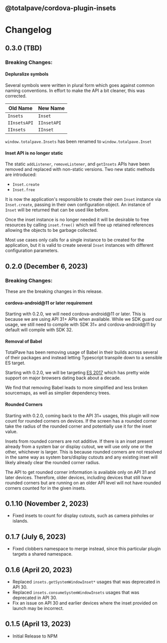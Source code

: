 
@totalpave/cordova-plugin-insets
--------------------------------

# Changelog

## 0.3.0 (TBD)

### Breaking Changes:

#### Depluralize symbols

Several symbols were written in plural form which goes against common naming
conventions. In effort to make the API a bit cleaner, this was corrected.

|Old Name|New Name|
|---|---|
|`Insets`|`Inset`|
|`IInsetsAPI`|`IInsetAPI`|
|`IInsets`|`IInset`|

`window.totalpave.Insets` has been renamed to `window.totalpave.Inset`

#### Inset API is no longer static

The static `addListener`, `removeListener`, and `getInsets` APIs have been
removed and replaced with non-static versions. Two new static methods are introduced:

- `Inset.create`
- `Inset.free`

It is now the application's
responsible to create their own `Inset` instance via `Inset.create`, passing
in their own configuration object. An instance of `Inset` will be returned that
can be used like before.

Once the inset instance is no longer needed it will be desirable to free resources
by calling `inset.free()` which will free up retained references allowing the
objects to be garbage collected.

Most use cases only calls for a single instance to be created for the application,
but it is valid to create several `Inset` instances with different configuration
parameters.

## 0.2.0 (December 6, 2023)

### Breaking Changes:

These are the breaking changes in this release.

#### cordova-android@11 or later requirement

Starting with 0.2.0, we will need cordova-android@11 or later.
This is because we are using API 31+ APIs when available.
While we SDK guard our usage, we still need to compile with SDK 31+ and cordova-android@11 by default will compile with SDK 32.

#### Removal of Babel

TotalPave has been removing usage of Babel in their builds across several of their packages and instead letting Typescript transpile down to a sensible ES target.

Starting with 0.2.0, we will be targeting [ES 2017](https://caniuse.com/?search=es2017) which has pretty wide support on major browsers dating back about a decade.

We find that removing Babel leads to more simplified and less broken sourcemaps, as well as simplier dependency trees.

#### Rounded Corners

Starting with 0.2.0, coming back to the API 31+ usages, this plugin will now count for rounded corners on devices. If the screen has a rounded corner take the radius of the rounded corner and potentially use it for the inset value.

Insets from rounded corners are not additive. If there is an inset present already from a system bar or display cutout, we will use only one or the other, whichever is larger. This is because rounded corners are not resolved in the same way as system bars/display cutouts and any existing inset will likely already clear the rounded corner radius.

The API to get rounded corner information is available only on API 31 and later devices. Therefore, older devices, including devices that still have rounded corners but are running on an older API level will not have rounded corners counted for in the given insets.

## 0.1.10 (November 2, 2023)
- Fixed insets to count for display cutouts, such as camera pinholes or islands.

## 0.1.7 (July 6, 2023)
- Fixed clobbers namespace to merge instead, since this particular plugin targets a shared namespace.

## 0.1.6 (April 20, 2023)
-   Replaced `insets.getSystemWindowInset*` usages that was deprecated in API 30.
-   Replaced `insets.consumeSystemWindowInsets` usages that was deprecated in API 30.
-   Fix an issue on API 30 and earlier devices where the inset provided on launch may be incorrect.

## 0.1.5 (April 13, 2023)

-   Initial Release to NPM
